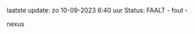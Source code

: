 laatste update: 
zo 10-09-2023  6:40   uur 
Status: FAALT - fout - 
<div class="service R">nexus</div>